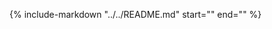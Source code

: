 {%
    include-markdown "../../README.md"
    start="<!--usage-start-->"
    end="<!--usage-end-->"
%}
